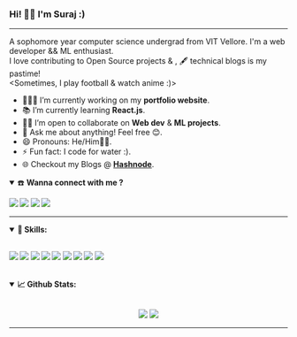 ### Hi! 👋🏽 I'm Suraj :)

---

A sophomore year computer science undergrad from VIT Vellore. I'm a web developer && ML enthusiast.<br>
I love contributing to Open Source projects & , 🖋 technical blogs is my pastime!  <br>
<Sometimes, I play football & watch anime :)>

- 👨🏽‍💻 I’m currently working on my **portfolio website**.
- 📚 I’m currently learning **React.js**.
- 🤝🏽 I’m open to collaborate on **Web dev** & **ML projects**.
- 💬 Ask me about anything! Feel free 😊.
- 😄 Pronouns: He/Him👨🏽.
- ⚡ Fun fact: I code for water :).
- 🌐 Checkout my Blogs @ [**Hashnode**](https://surajv.hashnode.dev/).

<details open>
<summary>☎️ <b>Wanna connect with me ?<b></summary>

<p align = "center">
  
[<img src="https://img.shields.io/badge/linkedin-%230077B5.svg?&style=for-the-badge&logo=linkedin&logoColor=white" />](https://www.linkedin.com/in/surajverma-sv)
[<img src="https://img.shields.io/badge/twitter-%231DA1F2.svg?&style=for-the-badge&logo=twitter&logoColor=white" />](https://twitter.com/imsurajv) 
[<img src="https://img.shields.io/badge/medium-%2312100E.svg?&style=for-the-badge&logo=medium&logoColor=white" />](https://medium.com/@suraj.v)
[<img src="https://img.shields.io/badge/dev.to-%2312100E.svg?&style=for-the-badge&logo=dev.to&logoColor=white" />](https://dev.to/surajv)

</p>
</details>

---

<details open>
<summary>🚀 <b>Skills</b>:</summary>

  <br>

<p align="left">
  <img src="https://img.shields.io/badge/python%20-%2314354C.svg?&style=for-the-badge&logo=python&logoColor=white"/>
  <img src="https://img.shields.io/badge/c++-%23F05033.svg?&style=for-the-badge&logo=c++&logoColor=white"/>
  <img src="https://img.shields.io/badge/html-%23E34F26.svg?&style=for-the-badge&logo=html5&logoColor=white"/>
  <img src="https://img.shields.io/badge/css-%231572B6.svg?&style=for-the-badge&logo=css3&logoColor=white"/>
  <img src="https://img.shields.io/badge/javascript-%23F7DF1E.svg?&style=for-the-badge&logo=javascript&logoColor=white"/>
  <img src="https://img.shields.io/badge/nodejs-%23007ACC.svg?&style=for-the-badge&logo=nodejs&logoColor=white"/>
  <img src="https://img.shields.io/badge/mongodb-%2361DAFB.svg?&style=for-the-badge&logo=mongodb&logoColor=white"/>
  <img src="https://img.shields.io/badge/sql-%23339933.svg?&style=for-the-badge&logo=sql&logoColor=white"/>
  <img src="https://img.shields.io/badge/git-%23F05033.svg?&style=for-the-badge&logo=git&logoColor=white"/>

</p>

</details>

<br>

<details open>
  <summary>📈 <b>Github Stats</b>:</summary>
  
  <br>
  
  <p align="center">
  <img src="https://github-readme-stats.vercel.app/api?username=Surajv311&show_icons=true&count_private=true&theme=tokyonight&hide=&line_height=33">
  <img src = "https://github-readme-stats.vercel.app/api/top-langs/?username=Surajv311&theme=tokyonight&hide=css,html&layout=">
  </p>

</details>


---







<!--
**Surajv311/Surajv311** is a ✨ _special_ ✨ repository because its `README.md` (this file) appears on your GitHub profile.

Here are some ideas to get you started:

- 🔭 I’m currently working on ...
- 🌱 I’m currently learning ...
- 👯 I’m looking to collaborate on ...
- 🤔 I’m looking for help with ...
- 💬 Ask me about ...
- 📫 How to reach me: ...
- 😄 Pronouns: ...
- ⚡ Fun fact: ...
-->
